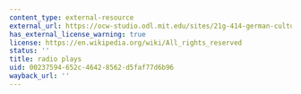 ```yaml
---
content_type: external-resource
external_url: https://ocw-studio.odl.mit.edu/sites/21g-414-german-culture-media-and-society-fall-2006/type/page/edit/814b93a9-a7e1-87b2-459c-57ff75da4626/#German_Radio_Plays
has_external_license_warning: true
license: https://en.wikipedia.org/wiki/All_rights_reserved
status: ''
title: radio plays
uid: 00237594-652c-4642-8562-d5faf77d6b96
wayback_url: ''
---
```

